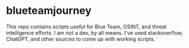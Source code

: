 # blueteamjourney
This repo contains scripts useful for Blue Team, OSINT, and threat intelligence efforts. I am not a dev, by all means. I've used stackoverflow, ChatGPT, and other sources to come up with working scripts.
